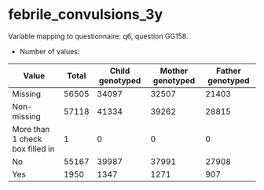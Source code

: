 # febrile_convulsions_3y
Variable mapping to questionnaire: q6, question GG158.
- Number of values:

| Value | Total | Child genotyped | Mother genotyped | Father genotyped |
| ----- | ----- | --------------- | ---------------- | ---------------- |
| Missing | 56505 | 34097 | 32507 | 21403 |
| Non-missing | 57118 | 41334 | 39262 | 28815 |
| More than 1 check box filled in | 1 | 0 | 0 |0 |
| No | 55167 | 39987 | 37991 |27908 |
| Yes | 1950 | 1347 | 1271 |907 |




